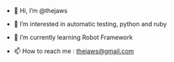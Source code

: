 - 👋 Hi, I’m @thejaws
- 👀 I’m interested in automatic testing, python and ruby
- 🌱 I’m currently learning Robot Framework

- 📫 How to reach me : thejaws@gmail.com

<!---
thejaws/thejaws is a ✨ special ✨ repository because its `README.md` (this file) appears on your GitHub profile.
You can click the Preview link to take a look at your changes.
--->
